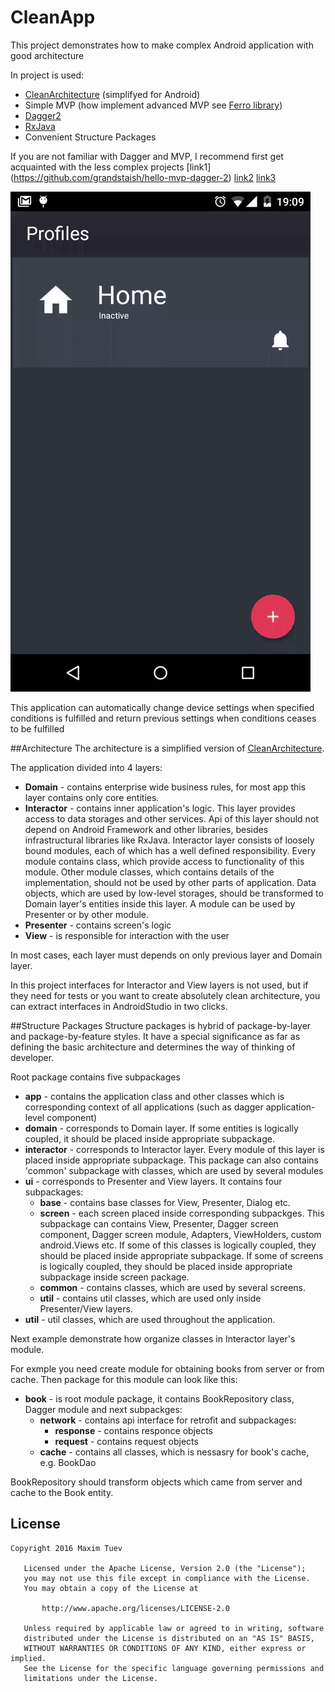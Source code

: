 # CleanApp

This project demonstrates how to make complex Android application with good architecture

In project is used:
- [CleanArchitecture](https://8thlight.com/blog/uncle-bob/2012/08/13/the-clean-architecture.html) (simplifyed for Android)
- Simple MVP (how implement advanced MVP see [Ferro library](https://github.com/MaksTuev/ferro))
- [Dagger2](http://google.github.io/dagger/) 
- [RxJava](http://reactivex.io/)
- Сonvenient Structure Packages 

If you are not familiar with Dagger and MVP, I recommend first get acquainted with the less complex projects [link1] (https://github.com/grandstaish/hello-mvp-dagger-2) [link2](https://github.com/JorgeCastilloPrz/EasyMVP) [link3](http://antonioleiva.com/mvp-android/) 

![SchematicImage](setmaster.gif)

This application can automatically change device settings when specified conditions is fulfilled and return previous settings when conditions ceases to be fulfilled


##Architecture
The architecture is a simplified version of  [CleanArchitecture](https://8thlight.com/blog/uncle-bob/2012/08/13/the-clean-architecture.html).

The application divided into 4 layers:
- **Domain** - contains enterprise wide business rules, for most app this layer contains only core entities.
- **Interactor** - contains inner application's logic. This layer provides access to data storages and other services. Api of this layer should not depend on Android Framework and other libraries, besides infrastructural libraries like RxJava. Interactor layer consists of loosely bound modules, each of which has a well defined responsibility. Every module contains class, which provide access to functionality of this module. Other module classes, which contains details of the implementation, should not be used by other parts of application. Data objects, which are used by low-level storages, should be transformed to Domain layer's entities inside this layer. A module can be used by Presenter or by other module. 
- **Presenter** - contains screen's logic
- **View** - is responsible for interaction with the user

In most cases, each layer must depends on only previous layer and Domain layer. 

In this project interfaces for Interactor and View layers is not used, but if they need for tests or you want to create absolutely clean architecture, you can extract interfaces in AndroidStudio in two clicks.

##Structure Packages 
Structure packages is hybrid of package-by-layer and package-by-feature styles. It have a special significance as far as defining the basic architecture and determines the way of thinking of developer.



Root package contains five subpackages
- **app** - contains the application class and other classes which is corresponding context of all applications (such as dagger application-level component)
- **domain** - corresponds to Domain layer. If some entities is logically coupled, it should be placed inside appropriate subpackage.
- **interactor** - corresponds to Interactor layer. Every module of this layer is placed inside appropriate subpackage. This package can also contains 'common' subpackage with classes, which are used by several modules 
- **ui** - corresponds to Presenter and View layers. It contains four subpackages: 
  - **base** - contains base classes for View, Presenter, Dialog etc.
  - **screen** - each screen placed inside corresponding subpackges. This subpackage can contains View, Presenter, Dagger screen component, Dagger screen module, Adapters, ViewHolders, custom android.Views etc. If some of this classes is logically coupled, they should be placed inside appropriate subpackage. If some of screens is logically coupled, they should be placed inside appropriate subpackage inside screen package.
  - **common** - contains classes, which are used by several screens.
  - **util** - contains util classes, which are used only inside Presenter/View layers.
- **util** - util classes, which are used throughout the application.

Next example demonstrate how organize classes in Interactor layer's module.

For exmple you need create module for obtaining books from server or from cache. Then package for this module can look like this:
- **book** - is root module package, it contains BookRepository class, Dagger module and next subpackges:
  - **network** - contains api interface for retrofit and subpackages:
    - **response** - contains responce objects
    - **request** - contains request objects
  - **cache** - contains all classes, which is nessasry for book's cache, e.g. BookDao
  
BookRepository should transform objects which came from server and cache to the Book entity.

## License
```
Copyright 2016 Maxim Tuev

   Licensed under the Apache License, Version 2.0 (the "License");
   you may not use this file except in compliance with the License.
   You may obtain a copy of the License at

       http://www.apache.org/licenses/LICENSE-2.0

   Unless required by applicable law or agreed to in writing, software
   distributed under the License is distributed on an "AS IS" BASIS,
   WITHOUT WARRANTIES OR CONDITIONS OF ANY KIND, either express or implied.
   See the License for the specific language governing permissions and
   limitations under the License.
```

